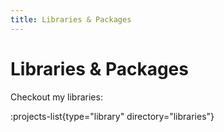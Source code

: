 ```yaml
---
title: Libraries & Packages
---
```


# Libraries & Packages

Checkout my libraries:


:projects-list{type="library" directory="libraries"}




